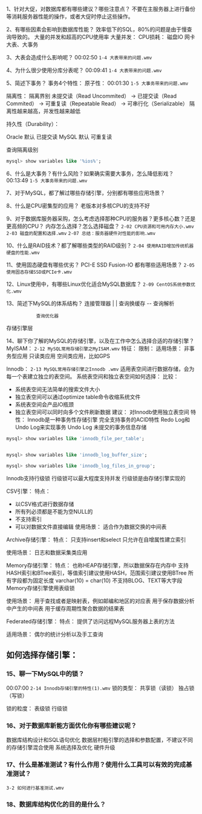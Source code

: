 1、针对大促，对数据库都有哪些建议？哪些注意点？
不要在主服务器上进行备份等消耗服务器性能的操作，或者大促时停止这些操作。

2、有哪些因素会影响到数据库性能？
效率低下的SQL，80%的问题是由于慢查询导致的。
    大量的并发和超高的CPU使用率
        大量并发：
        CPU损耗：
磁盘IO
网卡
大表、大事务        


3、大表会造成什么影响呢？
00:02:50  `1-4 大表带来的问题.wmv`

4、为什么很少使用分库分表呢？
00:09:41 `1-4 大表带来的问题.wmv`

5、简述下事务？
事务4个特性：
原子性： 
00:01:30 `1-5 大事务带来的问题.wmv`

隔离性：
隔离界别
未提交读（Read Uncommited）  -> 已提交读（Read Commited） -> 可重复读（Repeatable Read） -> 可串行化（Serializable）
隔离性越来越高，并发性越来越低

持久性（Durability）：


Oracle 默认 已提交读
MySQL 默认 可重复读

查询隔离级别
```sql
mysql> show variables like '%ios%';
```

6、什么是大事务？有什么风险？如果确实需要大事务，怎么降低影戏？
00:13:49  `1-5 大事务带来的问题.wmv`

7、对于MySQL，都了解过哪些存储引擎，分别都有哪些应用场景？

8、什么是CPU密集型的应用？
老版本对多核CPU的支持不好

9、对于数据库服务器采购，怎么考虑选择那种CPU的服务器？更多核心数？还是更高频的CPU？ 内存怎么选择？怎么选择磁盘？
`2-02 CPU资源和可用内存大小.wmv`  `2-03 磁盘的配置和选择.wmv`
`2-07 总结：服务器硬件对性能的影响.wmv`

10、什么是RAID技术？都了解哪些类型的RAID级别？
`2-04 使用RAID增加传统机器硬盘的性能.wmv`

11、使用固态硬盘有哪些优劣？ PCI-E SSD  Fusion-IO  都有哪些适用场景？
`2-05 使用固态存储SSD或PCIe卡.wmv`

12、Linux使用中，有哪些Linux优化适合MySQL数据库？
`2-09 CentOS系统参数优化.wmv`

13、简述下MySQL的体系结构？
连接管理器
   |
   |
查询换缓存   -- 查询解析

               查询优化器

存储引擎层

14、聊下你了解的MySQL的存储引擎，以及在工作中怎么选择合适的存储引擎？
MyISAM： `2-12 MySQL常用存储引擎之MyISAM.wmv`
特征：
限制：
适用场景：
非事务型应用
只读类应用
空间类应用，比如GPS

Innodb： `2-13 MySQL常用存储引擎之Innodb .wmv`
适用表空间进行数据存储，会为每一个表建立独立的表空间。
系统表空间和独立表空间如何选择：
比较：
- 系统表空间无法简单的搜索文件大小
- 独立表空间可以通过optimize table命令收缩系统文件
- 系统表空间会产品IO瓶颈
- 独立表空间可以同时向多个文件刷新数据
建议： 对Innodb使用独立表空间
特性：
Innodb是一种事务性存储引擎
完全支持事务的ACID特性
Redo Log和Undo Log来实现事务
Undo Log 未提交的事务信息存储
```sql
mysql> show variables like 'innodb_file_per_table';


mysql> show variables like 'innodb_log_buffer_size';

mysql> show variables like 'innodb_log_files_in_group';
```
Innodb支持行级锁
行级锁可以最大程度支持并发
行级锁是由存储引擎实现的

CSV引擎：
特点：
- 以CSV格式进行数据存储
- 所有列必须都是不能为空NULL的
- 不支持索引
- 可以对数据文件直接编辑
使用场景：
适合作为数据交换的中间表

Archive存储引擎：
特点：
只支持insert和select
只允许在自增属性建立索引

使用场景：
    日志和数据采集类应用

Memory存储引擎：
特点：
    也称HEAP存储引擎，所以数据保存在内存中
    支持HASH索引和BTree索引，等值索引建议使用HASH，范围索引建议使用BTree
    所有字段都为固定长度 varchar(10) = char(10)
    不支持BLOG、TEXT等大字段
    Memory存储引擎使用表级锁

使用场景：
用于查找或者是映射表，例如邮编和地区的对应表
用于保存数据分析中产生的中间表
用于缓存周期性聚合数据的结果表

Federated存储引擎：
特点：
提供了访问远程MySQL服务器上表的方法

适用场景：
 偶尔的统计分析以及手工查询

如何选择存储引擎：
- 


### 15、聊一下MySQL中的锁？
00:07:00 `2-14 Innodb存储引擎的特性(1).wmv`
锁的类型：
共享锁（读锁）
独占锁（写锁）

锁的粒度：
表级锁
行级锁

### 16、对于数据库新能方面优化你有哪些建议呢？
数据库结构设计和SQL语句优化
数据层村粗引擎的选择和参数配置，不建议不同的存储引擎混合使用
系统选择及优化
硬件升级

### 17、什么是基准测试？有什么作用？使用什么工具可以有效的完成基准测试？
`3-2 如何进行基准测试.wmv`

### 18、数据库结构优化的目的是什么？




  




